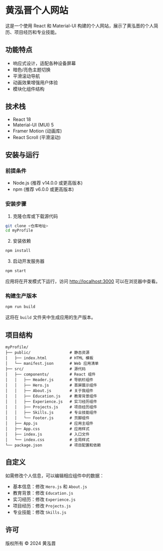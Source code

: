 # 黄泓晋个人网站

这是一个使用 React 和 Material-UI 构建的个人网站，展示了黄泓晋的个人简历、项目经历和专业技能。

## 功能特点

- 响应式设计，适配各种设备屏幕
- 暗色/亮色主题切换
- 平滑滚动导航
- 动画效果增强用户体验
- 模块化组件结构

## 技术栈

- React 18
- Material-UI (MUI) 5
- Framer Motion (动画库)
- React Scroll (平滑滚动)

## 安装与运行

### 前提条件

- Node.js (推荐 v14.0.0 或更高版本)
- npm (推荐 v6.0.0 或更高版本)

### 安装步骤

1. 克隆仓库或下载源代码

```bash
git clone <仓库地址>
cd myProfile
```

2. 安装依赖

```bash
npm install
```

3. 启动开发服务器

```bash
npm start
```

应用将在开发模式下运行，访问 [http://localhost:3000](http://localhost:3000) 可以在浏览器中查看。

### 构建生产版本

```bash
npm run build
```

这将在 `build` 文件夹中生成应用的生产版本。

## 项目结构

```
myProfile/
├── public/                 # 静态资源
│   ├── index.html          # HTML 模板
│   └── manifest.json       # Web 应用清单
├── src/                    # 源代码
│   ├── components/         # React 组件
│   │   ├── Header.js       # 导航栏组件
│   │   ├── Hero.js         # 首屏展示组件
│   │   ├── About.js        # 关于我组件
│   │   ├── Education.js    # 教育背景组件
│   │   ├── Experience.js   # 实习经历组件
│   │   ├── Projects.js     # 项目经历组件
│   │   ├── Skills.js       # 专业技能组件
│   │   └── Footer.js       # 页脚组件
│   ├── App.js              # 应用主组件
│   ├── App.css             # 应用样式
│   ├── index.js            # 入口文件
│   └── index.css           # 全局样式
└── package.json            # 项目配置和依赖
```

## 自定义

如需修改个人信息，可以编辑相应组件中的数据：

- 基本信息：修改 `Hero.js` 和 `About.js`
- 教育背景：修改 `Education.js`
- 实习经历：修改 `Experience.js`
- 项目经历：修改 `Projects.js`
- 专业技能：修改 `Skills.js`

## 许可

版权所有 © 2024 黄泓晋 